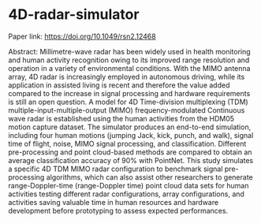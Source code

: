 # 4D-radar-simulator
Paper link: https://doi.org/10.1049/rsn2.12468

Abstract:
Millimetre-wave radar has been widely used in health monitoring and human activity recognition owing to its improved range resolution and operation in a variety of environmental conditions. With the MIMO antenna array, 4D radar is increasingly employed in autonomous driving, while its application in assisted living is recent and therefore the value added compared to the increase in signal processing and hardware requirements is still an open question. A model for 4D Time-division multiplexing (TDM) multiple-input-multiple-output (MIMO) frequency-modulated Continuous wave radar is established using the human activities from the HDM05 motion capture dataset. The simulator produces an end-to-end simulation, including four human motions (jumping Jack, kick, punch, and walk), signal time of flight, noise, MIMO signal processing, and classification. Different pre-processing and point cloud-based methods are compared to obtain an average classification accuracy of 90% with PointNet. This study simulates a specific 4D TDM MIMO radar configuration to benchmark signal pre-processing algorithms, which can also assist other researchers to generate range-Doppler-time (range-Doppler time) point cloud data sets for human activities testing different radar configurations, array configurations, and activities saving valuable time in human resources and hardware development before prototyping to assess expected performances.
